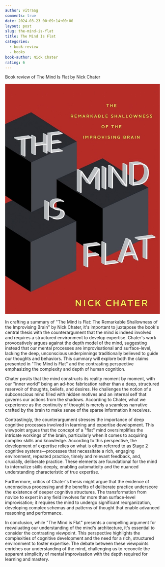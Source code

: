 ```yaml
---
author: vitraag
comments: true
date: 2024-03-23 00:09:14+00:00
layout: post
slug: the-mind-is-flat 
title: The Mind Is Flat
categories:
  - book-review
  - books
book-author: Nick Chater
rating: 6
---
```

Book review of The Mind Is Flat by Nick Chater

![The Mind Is Flat Cover](/assets/images/books/the-mind-is-flat.jpg)

In crafting a summary of "The Mind is Flat: The Remarkable Shallowness of the Improvising Brain" by Nick Chater, it's important to juxtapose the book's central thesis with the counterargument that the mind is indeed involved and requires a structured environment to develop expertise. Chater's work provocatively argues against the depth model of the mind, suggesting instead that our mental processes are improvisational and surface-level, lacking the deep, unconscious underpinnings traditionally believed to guide our thoughts and behaviors. This summary will explore both the claims presented in "The Mind is Flat" and the contrasting perspective emphasizing the complexity and depth of human cognition.

Chater posits that the mind constructs its reality moment by moment, with our "inner world" being an ad-hoc fabrication rather than a deep, structured reservoir of thoughts, beliefs, and desires. He challenges the notion of a subconscious mind filled with hidden motives and an internal self that governs our actions from the shadows. According to Chater, what we experience as the continuity of thought is merely a seamless narrative crafted by the brain to make sense of the sparse information it receives.

Contrastingly, the counterargument stresses the importance of deep cognitive processes involved in learning and expertise development. This viewpoint argues that the concept of a "flat" mind oversimplifies the intricate workings of the brain, particularly when it comes to acquiring complex skills and knowledge. According to this perspective, the development of expertise relies on what is often referred to as Stage 2 cognitive systems—processes that necessitate a rich, engaging environment, repeated practice, timely and relevant feedback, and, crucially, deliberate practice. These elements are foundational for the mind to internalize skills deeply, enabling automaticity and the nuanced understanding characteristic of true expertise.

Furthermore, critics of Chater's thesis might argue that the evidence of unconscious processing and the benefits of deliberate practice underscore the existence of deeper cognitive structures. The transformation from novice to expert in any field involves far more than surface-level improvisation; it requires the mind to undergo significant reorganization, developing complex schemas and patterns of thought that enable advanced reasoning and performance.

In conclusion, while "The Mind is Flat" presents a compelling argument for reevaluating our understanding of the mind's architecture, it's essential to consider the contrasting viewpoint. This perspective highlights the complexities of cognitive development and the need for a rich, structured environment to foster expertise. The debate between these viewpoints enriches our understanding of the mind, challenging us to reconcile the apparent simplicity of mental improvisation with the depth required for learning and mastery.
